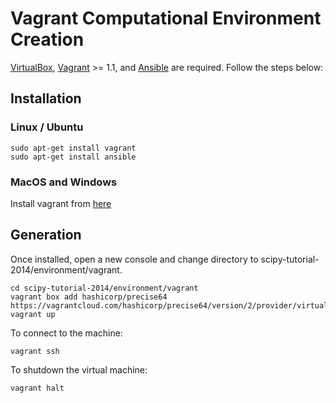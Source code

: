 Vagrant Computational Environment Creation
==========================================

[VirtualBox](https://www.virtualbox.org), [Vagrant](http://www.vagrantup.com) >= 1.1,
and [Ansible](http://www.ansible.com/) are required. Follow the steps below:

Installation
------------

### Linux / Ubuntu

```
sudo apt-get install vagrant
sudo apt-get install ansible
```

### MacOS and Windows

Install vagrant from [here](http://www.vagrantup.com/downloads.html)

Generation
----------

Once installed, open a new console and change directory to
scipy-tutorial-2014/environment/vagrant.

```
cd scipy-tutorial-2014/environment/vagrant
vagrant box add hashicorp/precise64 https://vagrantcloud.com/hashicorp/precise64/version/2/provider/virtualbox.box
vagrant up
```

To connect to the machine:

```
vagrant ssh
```

To shutdown the virtual machine:

```
vagrant halt
```
